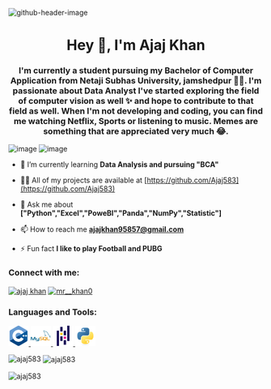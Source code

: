 ![github-header-image](https://github.com/Ajaj583/Ajaj583/assets/158480555/6f90b52a-cc3d-428b-8bc8-235a7e8f44de)

<h1 align="center">Hey 👋, I'm Ajaj Khan</h1>
<h3 align="center">I'm currently a student pursuing my Bachelor of Computer Application from Netaji Subhas University, jamshedpur 🧑‍🎓. I'm passionate about Data Analyst I've started exploring the field of computer vision as well ✨ and hope to contribute to that field as well. When I'm not developing and coding, you can find me watching Netflix, Sports or listening to music. Memes are something that are appreciated very much 😂.</h3>


![image](https://github.com/Ajaj583/Ajaj583/assets/158480555/de7dc111-83f1-481f-bae6-6041940e611a)
![image](https://github.com/Ajaj583/Ajaj583/assets/158480555/65083afd-c6b8-47df-8cc9-d8f2e48dd757)





- 🌱 I’m currently learning **Data Analysis and pursuing "BCA"**

- 👨‍💻 All of my projects are available at [https://github.com/Ajaj583](https://github.com/Ajaj583)

- 💬 Ask me about **["Python","Excel","PoweBI","Panda","NumPy","Statistic"]**

- 📫 How to reach me **ajajkhan95857@gmail.com**

- ⚡ Fun fact **I like to play Football and PUBG**

<h3 align="left">Connect with me:</h3>
<p align="left">
<a href="https://linkedin.com/in/ajaj khan" target="blank"><img align="center" src="https://raw.githubusercontent.com/rahuldkjain/github-profile-readme-generator/master/src/images/icons/Social/linked-in-alt.svg" alt="ajaj khan" height="30" width="40" /></a>
<a href="https://instagram.com/mr__khan0" target="blank"><img align="center" src="https://raw.githubusercontent.com/rahuldkjain/github-profile-readme-generator/master/src/images/icons/Social/instagram.svg" alt="mr__khan0" height="30" width="40" /></a>
</p>

<h3 align="left">Languages and Tools:</h3>
<p align="left"> <a href="https://www.w3schools.com/cpp/" target="_blank" rel="noreferrer"> <img src="https://raw.githubusercontent.com/devicons/devicon/master/icons/cplusplus/cplusplus-original.svg" alt="cplusplus" width="40" height="40"/> </a> <a href="https://www.mysql.com/" target="_blank" rel="noreferrer"> <img src="https://raw.githubusercontent.com/devicons/devicon/master/icons/mysql/mysql-original-wordmark.svg" alt="mysql" width="40" height="40"/> </a> <a href="https://pandas.pydata.org/" target="_blank" rel="noreferrer"> <img src="https://raw.githubusercontent.com/devicons/devicon/2ae2a900d2f041da66e950e4d48052658d850630/icons/pandas/pandas-original.svg" alt="pandas" width="40" height="40"/> </a> <a href="https://www.python.org" target="_blank" rel="noreferrer"> <img src="https://raw.githubusercontent.com/devicons/devicon/master/icons/python/python-original.svg" alt="python" width="40" height="40"/> </a> </p>

<p><img align="left" src="https://github-readme-stats.vercel.app/api/top-langs?username=ajaj583&show_icons=true&locale=en&layout=compact" alt="ajaj583" /></p>

<p>&nbsp;<img align="center" src="https://github-readme-stats.vercel.app/api?username=ajaj583&show_icons=true&locale=en" alt="ajaj583" /></p>

<p><img align="center" src="https://github-readme-streak-stats.herokuapp.com/?user=ajaj583&" alt="ajaj583" /></p>

